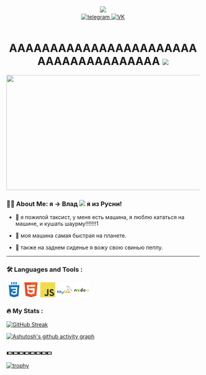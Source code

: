 <div id="header" align="center">
  <img src="https://media.giphy.com/media/5aqIIIxoFGVcZGPnYz/giphy.gif" width="100"/>
</div>
<div id="badges" align="center">
  <a href="/https://t.me/gguiury">
    <img src="https://img.shields.io/badge/Tg-blue?logo=Telegram&amp;logoColor=white&amp;style=for-the-badge" alt="telegram"/>
  </a>
  <a href="https://vk.com/dyxnv">
    <img src="https://img.shields.io/badge/VK-blue?logo=Vkontakte&amp;logoColor=white&amp;style=for-the-badge" alt="VK"/>
  </a>
</div>
<div id="viewprof" align="center">
  <img src="https://komarev.com/ghpvc/?username= BBBounce&style=flat-square&color=blue" alt=""/>
</div>
<div id="heythere" align="center">
  <h1>
  АААААААААААААААААААААААААААААААААААААА
  <img src="https://media.giphy.com/media/hvRJCLFzcasrR4ia7z/giphy.gif" width="30px"/>
</h1>
</div>
<div align="center">
  <img src="https://media.giphy.com/media/2iIWh6jrPZKJ8hPnl0/giphy.gif" width="600" height="300"/>
</div>

### :man_technologist: About Me:  я ->  Влад   <img src="https://media.giphy.com/media/v7r8hi2vT45RC/giphy.gif" width="220px"/> я из Русни! 

- :pig2: я пожилой таксист, у меня есть машина, я люблю кататься на машине, и кушать шаурму!!!!!!!1

- :car: моя машина самая быстрая на планете.

- :ninja: также на заднем сиденье я вожу свою свинью пеппу.

---
### :hammer_and_wrench: Languages and Tools :


<div>

  <img src="https://github.com/devicons/devicon/blob/master/icons/css3/css3-plain-wordmark.svg"  title="CSS3" alt="CSS" width="40" height="40"/> 
  <img src="https://github.com/devicons/devicon/blob/master/icons/html5/html5-original.svg" title="HTML5" alt="HTML" width="40" height="40"/> 
  <img src="https://github.com/devicons/devicon/blob/master/icons/javascript/javascript-original.svg" title="JavaScript" alt="JavaScript" width="40" height="40"/> 
  <img src="https://github.com/devicons/devicon/blob/master/icons/mysql/mysql-original-wordmark.svg" title="MySQL"  alt="MySQL" width="40" height="40"/> 
  <img src="https://github.com/devicons/devicon/blob/master/icons/nodejs/nodejs-original-wordmark.svg" title="NodeJS" alt="NodeJS" width="40" height="40"/> 
 </div>
 
 
 
 
 
 
 ### :fire: My Stats :
 
 
[![GitHub Streak](http://github-readme-streak-stats.herokuapp.com?user=BBBounce&theme=solarized-dark&border_radius=2&locale=ru&date_format=M%20j%5B%2C%20Y%5D)](https://git.io/streak-stats)





[![Ashutosh's github activity graph](https://activity-graph.herokuapp.com/graph?username=BBBounce)](https://github.com/BBBounce/github-readme-activity-graph)




### :dollar::dollar::dollar::dollar::dollar::dollar::dollar::dollar:
[![trophy](https://github-profile-trophy.vercel.app/?username=BBBounce)](https://github.com/BBBounce/github-profile-trophy)
